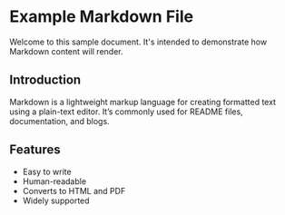 # Example Markdown File

Welcome to this sample document. It's intended to demonstrate how Markdown content will render.


## Introduction

Markdown is a lightweight markup language for creating formatted text using a plain-text editor. It’s commonly used for README files, documentation, and blogs.

## Features

- Easy to write
- Human-readable
- Converts to HTML and PDF
- Widely supported